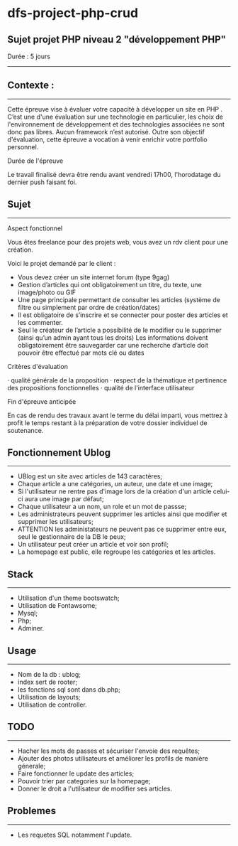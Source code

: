 # dfs-project-php-crud
## Sujet projet PHP niveau 2 "développement PHP"
Durée : 5 jours

----

## Contexte :
-----
Cette épreuve vise à évaluer votre capacité à développer un site en PHP . 
C’est une d'une évaluation sur une technologie en particulier, les choix de l'environnement de développement et des technologies associées ne sont donc pas libres. 
Aucun framework n’est autorisé. Outre son objectif d'évaluation, cette épreuve a vocation à venir enrichir votre portfolio personnel.


Durée de l'épreuve

Le travail finalisé devra être rendu avant vendredi 17h00, l'horodatage du dernier push faisant foi.




## Sujet
 ----
Aspect fonctionnel

Vous êtes freelance pour des projets web, vous avez un rdv client pour une création.

Voici le projet demandé par le client :
* Vous devez créer un site internet forum (type 9gag)
* Gestion d’articles qui ont obligatoirement un titre, du texte, une image/photo ou GIF
* Une page principale permettant de consulter les articles (système de filtre ou simplement par ordre de création/dates)
* Il est obligatoire de s’inscrire et se connecter pour poster des articles et les commenter.
* Seul le créateur de l’article a possibilité de le modifier ou le supprimer (ainsi qu’un admin ayant tous les droits)
Les informations doivent obligatoirement être sauvegarder car une recherche d’article doit pouvoir être effectué par mots clé ou dates

Critères d'évaluation

· qualité générale de la proposition
· respect de la thématique et pertinence des propositions fonctionnelles
· qualité de l'interface utilisateur



Fin d'épreuve anticipée

En cas de rendu des travaux avant le terme du délai imparti, vous mettrez à profit le temps restant à la préparation de votre dossier individuel de soutenance.

## Fonctionnement Ublog
----
* UBlog est un site avec articles de 143 caractères;
* Chaque article a une catégories, un auteur, une date et une image;
* Si l'utilisateur ne rentre pas d'image lors de la création d'un article celui-ci aura une image par défaut;
* Chaque utilisateur a un nom, un role et un mot de passse;
* Les administrateurs peuvent supprimer les articles ainsi que modifier et supprimer les utilisateurs;
* ATTENTION les administateurs ne peuvent pas ce supprimer entre eux, seul le gestionnaire de la DB le peux;
* Un utilisateur peut créer un article et voir son profil;
* La homepage est public, elle regroupe les catégories et les articles.

## Stack
----
* Utilisation d'un theme bootswatch;
* Utilisation de Fontawsome;
* Mysql;
* Php;
* Adminer.

## Usage
----
* Nom de la db : ublog;
* index sert de rooter;
* les fonctions sql sont dans db.php;
* Utilisation de layouts;
* Utilisation de controller.

## TODO
----
* Hacher les mots de passes et sécuriser l'envoie des requêtes;
* Ajouter des photos utilisateurs et améliorer les profils de manière génerale;
* Faire fonctionner le update des articles;
* Pouvoir trier par categories sur la homepage;
* Donner le droit a l'utilisateur de modifier ses articles.

## Problemes
----
* Les requetes SQL notamment l'update.

